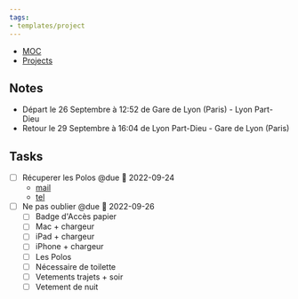 ```yaml
---
tags:
- templates/project
---
```

<nav aria-label="Breadcrumb" class="custom-breadcrumb">
    <ul>
        <li><a href="obsidian://advanced-uri?vault=Donaldo&filepath=MOC"> MOC</a></li>
        <li><a href="obsidian://advanced-uri?vault=Donaldo&filepath=PARA/1. Projects/1. Projects"> Projects</a></li>
    </ul>
</nav>


## Notes
- Départ le 26 Septembre à 12:52 de Gare de Lyon (Paris) - Lyon Part-Dieu
- Retour le 29 Septembre à 16:04 de Lyon Part-Dieu - Gare de Lyon (Paris)
## Tasks 
- [ ] Récuperer les Polos @due 📅 2022-09-24 
	- [mail](message://<PR0P264MB0268B670B57EB940D85D085796519@PR0P264MB0268.FRAP264.PROD.OUTLOOK.COM>)
	- [tel](tel:0650473536)
- [ ] Ne pas oublier @due 📅 2022-09-26
	- [ ] Badge d'Accès papier
	- [ ] Mac + chargeur
	- [ ] iPad + chargeur
	- [ ] iPhone + chargeur
	- [ ] Les Polos
	- [ ] Nécessaire de toilette
	- [ ] Vetements trajets + soir
	- [ ] Vetement de nuit